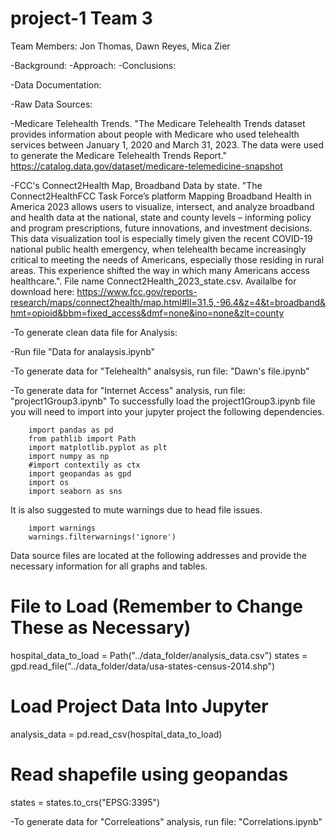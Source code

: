 # project-1 Team 3

Team Members: Jon Thomas, Dawn Reyes, Mica Zier

-Background:
-Approach: 
-Conclusions: 

-Data Documentation: 

-Raw Data Sources:

-Medicare Telehealth Trends. "The Medicare Telehealth Trends dataset provides information about people with Medicare who used telehealth services between January 1, 2020 and March 31, 2023. The data were used to generate the Medicare Telehealth Trends Report." https://catalog.data.gov/dataset/medicare-telemedicine-snapshot

-FCC's Connect2Health Map, Broadband Data by state. "The Connect2HealthFCC Task Force’s platform Mapping Broadband Health in America 2023 allows users to visualize, intersect, and analyze broadband and health data at the national, state and county levels – informing policy and program prescriptions, future innovations, and investment decisions. This data visualization tool is especially timely given the recent COVID-19 national public health emergency, when telehealth became increasingly critical to meeting the needs of Americans, especially those residing in rural areas. This experience shifted the way in which many Americans access healthcare.". File name Connect2Health_2023_state.csv. Availalbe for download here: https://www.fcc.gov/reports-research/maps/connect2health/map.html#ll=31.5,-96.4&z=4&t=broadband&hmt=opioid&bbm=fixed_access&dmf=none&ino=none&zlt=county

-To generate clean data file for Analysis: 

-Run file "Data for analaysis.ipynb"

-To generate data for "Telehealth" analsysis, run file:  "Dawn's file.ipynb"

-To generate data for "Internet Access" analysis, run file: "project1Group3.ipynb"
  To successfully load the project1Group3.ipynb file you will need to import into your jupyter project the following dependencies.
  
        import pandas as pd
        from pathlib import Path
        import matplotlib.pyplot as plt
        import numpy as np
        #import contextily as ctx
        import geopandas as gpd
        import os
        import seaborn as sns
        
  It is also suggested to mute warnings due to head file issues.
  
        import warnings
        warnings.filterwarnings('ignore')

Data source files are located at the following addresses and provide the necessary information for all graphs and tables.

# File to Load (Remember to Change These as Necessary)
hospital_data_to_load = Path("../data_folder/analysis_data.csv")
states = gpd.read_file("../data_folder/data/usa-states-census-2014.shp")

# Load Project Data Into Jupyter
analysis_data = pd.read_csv(hospital_data_to_load)

# Read shapefile using geopandas
states = states.to_crs("EPSG:3395")
  

-To generate data for "Correleations" analysis, run file: "Correlations.ipynb"
